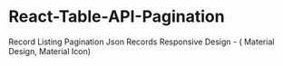 # React-Table-API-Pagination

Record Listing
Pagination
Json Records
Responsive Design - ( Material Design, Material Icon)
